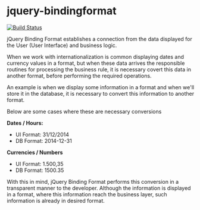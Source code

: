jquery-bindingformat
====================

[![Build Status](https://travis-ci.org/leandrogehlen/jquery-bindingformat.svg?branch=master)](https://travis-ci.org/leandrogehlen/jquery-bindingformat)

jQuery Binding Format establishes a connection from the data displayed for the User (User Interface) and business logic.

When we work with internationalization is common displaying dates and currency values in a format, but when these data arrives
the responsible routines for processing the business rule, it is necessary covert this data in another format, 
before performing the required operations.

An example is when we display some information in a format and when we'll store it in the database,
it is necessary to convert this information to another format.

Below are some cases where these are necessary conversions

**Dates / Hours:**

- UI Format: 31/12/2014
- DB Format: 2014-12-31

**Currencies / Numbers**

- UI Format: 1.500,35
- DB Format: 1500.35

With this in mind, jQuery Binding Format performs this conversion in a transparent manner to the developer.
Although the information is displayed in a format, where this information reach the business layer, such information
is already in desired format.